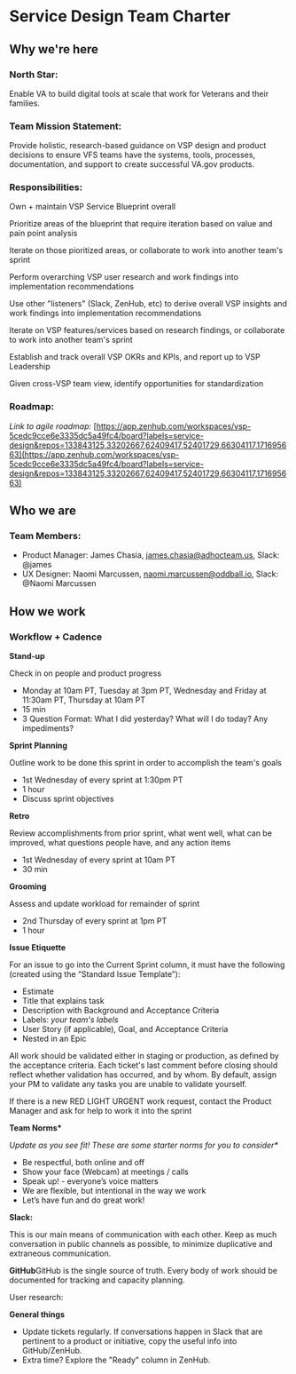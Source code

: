 # Service Design Team Charter

## Why we're here

### North Star:

Enable VA to build digital tools at scale that work for Veterans and their families.

### Team Mission Statement:

Provide holistic, research-based guidance on VSP design and product decisions to ensure VFS teams have the systems, tools, processes, documentation, and support to create successful VA.gov products.

### Responsibilities:

Own + maintain VSP Service Blueprint overall

Prioritize areas of the blueprint that require iteration based on value and pain point analysis

Iterate on those pioritized areas, or collaborate to work into another team's sprint

Perform overarching VSP user research and work findings into implementation recommendations

Use other "listeners" \(Slack, ZenHub, etc\) to derive overall VSP insights and work findings into implementation recommendations

Iterate on VSP features/services based on research findings, or collaborate to work into another team's sprint

Establish and track overall VSP OKRs and KPIs, and report up to VSP Leadership

Given cross-VSP team view, identify opportunities for standardization

### Roadmap:

_Link to agile roadmap:_ [https://app.zenhub.com/workspaces/vsp-5cedc9cce6e3335dc5a49fc4/board?labels=service-design&repos=133843125,33202667,62409417,52401729,66304117,171695663](https://app.zenhub.com/workspaces/vsp-5cedc9cce6e3335dc5a49fc4/board?labels=service-design&repos=133843125,33202667,62409417,52401729,66304117,171695663)

## Who we are

### Team Members:

* Product Manager: James Chasia, [james.chasia@adhocteam.us](mailto:james.chasia@adhocteam.us), Slack: @james
* UX Designer: Naomi Marcussen, [naomi.marcussen@oddball.io](mailto:naomi.marcussen@oddball.io), Slack: @Naomi Marcussen

## How we work

### Workflow + Cadence

**Stand-up**

Check in on people and product progress

* Monday at 10am PT, Tuesday at 3pm PT, Wednesday and Friday at 11:30am PT, Thursday at 10am PT
* 15 min
* 3 Question Format: What I did yesterday? What will I do today? Any impediments?

**Sprint Planning**

Outline work to be done this sprint in order to accomplish the team's goals

* 1st Wednesday of every sprint at 1:30pm PT
* 1 hour
* Discuss sprint objectives

**Retro**

Review accomplishments from prior sprint, what went well, what can be improved, what questions people have, and any action items

* 1st Wednesday of every sprint at 10am PT
* 30 min

**Grooming**

Assess and update workload for remainder of sprint

* 2nd Thursday of every sprint at 1pm PT
* 1 hour

**Issue Etiquette**

For an issue to go into the Current Sprint column, it must have the following \(created using the “Standard Issue Template”\):

* Estimate
* Title that explains task
* Description with Background and Acceptance Criteria
* Labels: _your team's labels_
* User Story \(if applicable\), Goal, and Acceptance Criteria
* Nested in an Epic

All work should be validated either in staging or production, as defined by the acceptance criteria. Each ticket's last comment before closing should reflect whether validation has occurred, and by whom. By default, assign your PM to validate any tasks you are unable to validate yourself.

If there is a new RED LIGHT URGENT work request, contact the Product Manager and ask for help to work it into the sprint

**Team Norms\***

_Update as you see fit! These are some starter norms for you to consider\*_

* Be respectful, both online and off
* Show your face \(Webcam\) at meetings / calls
* Speak up! - everyone’s voice matters
* We are flexible, but intentional in the way we work
* Let’s have fun and do great work!

**Slack:**

This is our main means of communication with each other. Keep as much conversation in public channels as possible, to minimize duplicative and extraneous communication.

**GitHub**GitHub is the single source of truth. Every body of work should be documented for tracking and capacity planning.

User research:

**General things**

* Update tickets regularly. If conversations happen in Slack that are pertinent to a product or initiative, copy the useful info into GitHub/ZenHub.
* Extra time? Explore the "Ready" column in ZenHub.

